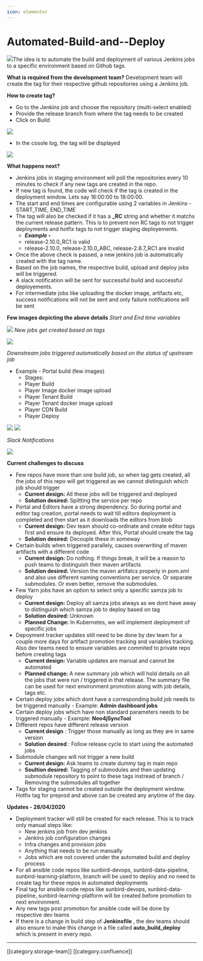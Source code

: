 ```yaml
---
icon: elementor
---
```


# Automated-Build-and--Deploy

![](../../../../../../.gitbook/assets/SunbirdCICD-New-approach.png)The idea is to automate the build and deployment of various Jenkins jobs to a specific environment based on Github tags.

**What is required from the development team?** Development team will create the tag for their respective github repositories using a Jenkins job.

**How to create tag?**

* Go to the Jenkins job and choose the repository (multi-select enabled)
* Provide the release branch from where the tag needs to be created
* Click on Build

![](../../../../../../.gitbook/assets/image-20200416-155029.png)

* In the cosole log, the tag will be displayed

![](../../../../../../.gitbook/assets/image-20200416-155336.png)

**What happens next?**

* Jenkins jobs in staging environment will poll the repositories every 10 minutes to check if any new tags are created in the repo.
* If new tag is found, the code will check if the tag is created in the deployment window. Lets say 16:00:00 to 18:00:00.
* The start and end times are configurable using 2 variables in Jenkins - START\_TIME, END\_TIME
* The tag will also be checked if it has a **\_RC** string and whether it matchs the current release pattern. This is to prevent non RC tags to not trigger deployments and hotfix tags to not trigger staging deployements.
  * _**Example -**_
  * release-2.10.0\_RC1 is valid
  * release-2.10.0, release-2.10.0\_ABC, release-2.8.7\_RC1 are invalid
* Once the above check is passed, a new jenkins job is automatically created with the tag name.
* Based on the job names, the respective build, upload and deploy jobs will be triggered.
* A slack notification will be sent for successful build and successful deployements.
* For intermediate jobs like uploading the docker image, artifacts etc, success notifications will not be sent and only failure notifications will be sent

**Few images depicting the above details** _Start and End time variables_

![](../../../../../../.gitbook/assets/image-20200416-160449.png) _New jobs get created based on tags_

![](../../../../../../.gitbook/assets/image-20200416-160613.png)

_Downstream jobs triggered automatically based on the status of upstream job_

* Example - Portal build (few images)
  * Stages:
  * Player Build
  * Player Image docker image upload
  * Player Tenant Build
  * Player Tenant docker image upload
  * Player CDN Build
  * Player Deploy

![](../../../../../../.gitbook/assets/image-20200416-162144.png) ![](../../../../../../.gitbook/assets/image-20200416-162246.png)

_Slack Notifications_

![](../../../../../../.gitbook/assets/image-20200416-162343.png)

**Current challenges to discuss**

* Few repos have more than one build job, so when tag gets created, all the jobs of this repo will get triggered as we cannot distinguish which job should trigger
  * **Current design:** All these jobs will be triggered and deployed
  * **Solution desired:** Spiltting the service per repo
* Portal and Editors have a strong dependency. So during portal and editor tag creation, portal needs to wait till editors deployment is completed and then start as it downloads the editors from blob
  * **Current design:** Dev team should co-ordinate and create editor tags first and ensure its deployed. After this, Portal should create the tag
  * **Solution desired:** Decouple these in someway
* Certain builds when triggered parallely, causes overwriting of maven artifacts with a different code
  * **Current design:** Do nothing. If things break, it will be a reason to push teams to distinguish their maven artifacts
  * **Solution desired:** Version the maven artifatcs properly in pom.xml and also use different naming conventions per service. Or separate submodules. Or even better, remove the submodules.
* Few Yarn jobs have an option to select only a specific samza job to deploy
  * **Current design:** Deploy all samza jobs always as we dont have away to distinguish which samza job to deploy based on tag
  * **Solution desired:** Unknown
  * **Planned Change:** In Kubernetes, we will implement deployment of specific jobs
* Depoyment tracker updates still need to be done by dev team for a couple more days for artifact promotion tracking and variables tracking. Also dev teams need to ensure variables are commited to private repo before creating tags
  * **Current design:** Variable updates are manual and cannot be automated
  * **Planned change:** A new summary job which will hold details on all the jobs that were run / triggered in that release. The summary file can be used for next environment promotion along with job details, tags etc.
* Certain deploy jobs which dont have a corresponding build job needs to be triggered manually - Example: **Admin dashboard jobs**
* Certain deploy jobs which have non standard parameters needs to be triggered manually - Example: **Neo4jSyncTool**
* Different repos have different release version
  * **Current design** : Trigger those manually as long as they are in same version
  * **Solution desired** : Follow release cycle to start using the automated jobs
* Submodule changes will not trigger a new build
  * **Current design:** Ask teams to create dummy tag in main repo
  * **Soultion desired:** Tagging of submodules and then updating submodule repository to point to these tags instread of branch / Removing the submodules all together
* Tags for staging cannot be created outside the deployment window. Hotfix tag for preprod and above can be created any anytime of the day.

**Updates - 28/04/2020**

* Deployment tracker will still be created for each release. This is to track only manual steps like:
  * New jenkins job from dev jenkins
  * Jenkins job configuration changes
  * Infra changes and provision jobs
  * Anything that needs to be run manually
  * Jobs which are not covered under the automated build and deploy process
* For all ansible code repos like sunbird-devops, sunbird-data-pipeline, sunbird-learning-platform, branch will be used to deploy and no need to create tag for these repos in automated deployments
* Final tag for ansible code repos like sunbird-devops, sunbird-data-pipeline, sunbird-learning-platform will be created before promotion to next environment.
* Any new tags post promotion for ansible code will be done by respective dev teams
* If there is a change in build step of **Jenkinsfile** , the dev teams should also ensure to make this change in a file called **auto\_build\_deploy** which is present in every repo.

***

\[\[category.storage-team]] \[\[category.confluence]]
